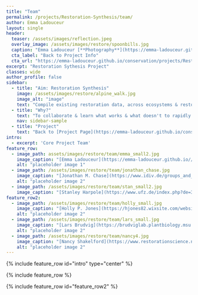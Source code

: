 ```yaml
---
title: "Team"
permalink: /projects/Restoration-Synthesis/team/
author: Emma Ladouceur
layout: single
header:
  teaser: /assets/images/reflection.jpeg
  overlay_image: /assets/images/restore/spoonbills.jpg
  caption: "Emma Ladouceur [**Photography**](https://emma-ladouceur.github.io/conservation/portfolio-archive/)"
  cta_label: "Back to Project Info"
  cta_url: "https://emma-ladouceur.github.io/conservation/projects/Restoration-Synthesis/"
excerpt: "Restoration Sythesis Project"
classes: wide
author_profile: false
sidebar:
  - title: "Aim: Restoration Synthesis"
    image: /assets/images/restore/alpine_walk.jpg
    image_alt: "image"
    text: "Compile existing restoration data, across ecosystems & restoration actions. "
  - title: "Why?"
    text: "To collaborate & learn what works & what doesn't to rapidly improve restoration outcomes as the decade of restoration begins."
    nav: sidebar-sample
  - title: "Project"
    text: "Back to [Project Page](https://emma-ladouceur.github.io/conservation/projects/Restoration-Synthesis/)"
intro: 
  - excerpt: 'Core Project Team'
feature_row:
  - image_path: assets/images/restore/team/emma_small2.jpg
    image_caption: "[Emma Ladouceur](https://emma-ladouceur.github.io//conservation/about/), Organiser, Postdoc, Biodiversity Synthesis & Physiological Diversity, iDiv"
    alt: "placeholder image 1"
  - image_path: /assets/images/restore/team/jonathan_chase.jpg
    image_caption: "[Jonathan M. Chase](https://www.idiv.de/groups_and_people/core_groups/synthesis.html), Professor, Biodiversity Synthesis, iDiv"
    alt: "placeholder image 2"
  - image_path: /assets/images/restore/team/stan_small2.jpg
    image_caption: "[Stanley Harpole](https://www.ufz.de/index.php?de=34230), Professor, Physiological Diversity, iDiv"
feature_row2:
  - image_path: /assets/images/restore/team/holly_small.jpg
    image_caption: "[Holly P. Jones](https://hjones82.wixsite.com/website), Associate Professor, Biological Sciences, Northern Illinois University"
    alt: "placeholder image 2"
  - image_path: /assets/images/restore/team/lars_small.jpg
    image_caption: "[Lars Brudvig](https://brudviglab.plantbiology.msu.edu/), Associate Professor, Plant Biology, Michigan State University"
    alt: "placeholder image 2"
  - image_path: /assets/images/restore/team/nancy4.jpg
    image_caption: "[Nancy Shakelford](https://www.restorationscience.net/), Postdoc, Institute of Arctic & Alpine Research, University of Colorado Boulder"
    alt: "placeholder image 2"
---
```


{% include feature_row id="intro" type="center" %}

{% include feature_row %}

{% include feature_row id="feature_row2"  %}

